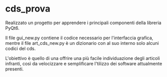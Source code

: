 # cds_prova

Realizzato un progetto per apprendere i principali componenti della libreria PyQt6. 

Il file gui_new.py contiene il codice necessario per l'interfaccia grafica, mentre il file art_cds_new.py è un dizionario con al suo interno solo alcuni codici del cds. 

L'obiettivo è quello di una offrire una più facile individuazione degli articoli infranti, così da velocizzare e semplificare l'tilizzo dei software attualmente presenti.
